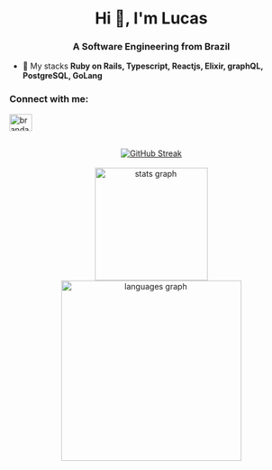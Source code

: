 <h1 align="center">Hi 👋, I'm Lucas</h1>
<h3 align="center">A Software Engineering from Brazil</h3>

- 🌱 My stacks **Ruby on Rails, Typescript, Reactjs, Elixir, graphQL, PostgreSQL, GoLang**

<h3 align="left">Connect with me:</h3>
<p align="left">
<a href="https://linkedin.com/in/brandaoplaster" target="blank"><img align="center" src="https://raw.githubusercontent.com/rahuldkjain/github-profile-readme-generator/master/src/images/icons/Social/linked-in-alt.svg" alt="brandaoplaster" height="30" width="40" /></a>
</p>
<br clear="both">

<div align="center">
  <a href="https://git.io/streak-stats">
    <img src="https://streak-stats.demolab.com?user=brandaoplaster&theme=javascript" alt="GitHub Streak" />
  </a>
</div>

<br clear="both">

<div align="center">
  <img src="https://github-readme-stats.vercel.app/api?hide_title=false&hide_rank=false&show_icons=true&include_all_commits=true&count_private=true&disable_animations=false&theme=great-gatsby&locale=en&hide_border=true&username=brandaoplaster" height="200" alt="stats graph"  />
  <img src="https://github-readme-stats.vercel.app/api/top-langs?locale=en&hide_title=false&card_width=320&langs_count=5&theme=great-gatsby&hide_border=true&username=brandaoplaster" height="320" alt="languages graph"  />
</div>
